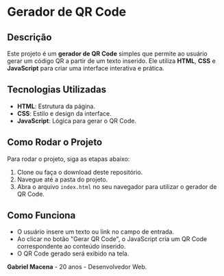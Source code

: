 # Gerador de QR Code

## Descrição
Este projeto é um **gerador de QR Code** simples que permite ao usuário gerar um código QR a partir de um texto inserido. Ele utiliza **HTML**, **CSS** e **JavaScript** para criar uma interface interativa e prática.

## Tecnologias Utilizadas
- **HTML**: Estrutura da página.
- **CSS**: Estilo e design da interface.
- **JavaScript**: Lógica para gerar o QR Code.

## Como Rodar o Projeto
Para rodar o projeto, siga as etapas abaixo:

1. Clone ou faça o download deste repositório.
2. Navegue até a pasta do projeto.
3. Abra o arquivo `index.html` no seu navegador para utilizar o gerador de QR Code.


## Como Funciona
- O usuário insere um texto ou link no campo de entrada.
- Ao clicar no botão "Gerar QR Code", o JavaScript cria um QR Code correspondente ao conteúdo inserido.
- O QR Code gerado será exibido na tela.
  

**Gabriel Macena** - 20 anos - Desenvolvedor Web.
